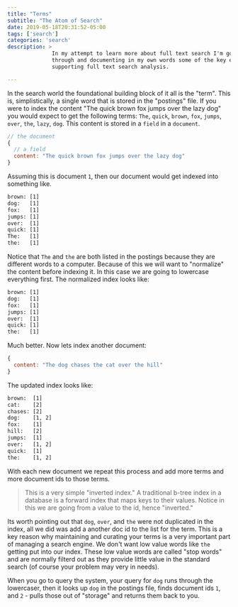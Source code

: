 ```yaml
---
title: "Terms"
subtitle: "The Atom of Search"
date: 2019-05-18T20:31:52-05:00
tags: ['search']
categories: 'search'
description: >
              In my attempt to learn more about full text search I'm going
              through and documenting in my own words some of the key elements
              supporting full text search analysis.

---
```


In the search world the foundational building block of it all is the "term". This is, simplistically, a single word that is stored in the "postings" file. If you were to index the content "The quick brown fox jumps over the lazy dog" you would expect to get the following terms: `The`, `quick`, `brown`, `fox`, `jumps`, `over`, `the`, `lazy`, `dog`. This content is stored in a `field` in a `document`.

```js
// the document
{
  // a field
  content: "The quick brown fox jumps over the lazy dog"
}
```

Assuming this is document `1`, then our document would get indexed into something like.

```txt
brown: [1]
dog:   [1]
fox:   [1]
jumps: [1]
over:  [1]
quick: [1]
The:   [1]
the:   [1]
```

Notice that `The` and `the` are both listed in the postings because they are different words to a computer. Because of this we will want to "normalize" the content before indexing it. In this case we are going to lowercase everything first. The normalized index looks like:

```txt
brown: [1]
dog:   [1]
fox:   [1]
jumps: [1]
over:  [1]
quick: [1]
the:   [1]
```

Much better. Now lets index another document:

```js
{
  content: "The dog chases the cat over the hill"
}
```

The updated index looks like:

```txt
brown:  [1]
cat:    [2]
chases: [2]
dog:    [1, 2]
fox:    [1]
hill:   [2]
jumps:  [1]
over:   [1, 2]
quick:  [1]
the:    [1, 2]
```

With each new document we repeat this process and add more terms and more document ids to those terms.

> This is a very simple "inverted index." A traditional b-tree index in a database is a forward index that maps keys to their values. Notice in this we are going from a value to the id, hence "inverted."

Its worth pointing out that `dog`, `over`, and `the` were not duplicated in the index, all we did was add a another doc id to the list for the term. This is a key reason why maintaining and curating your terms is a very important part of  managing a search engine. We don't want low value words like `the` getting put into our index. These low value words are called "stop words" and are normally filterd out as they provide little value in the standard  search (of course your problem may very in needs).

When you go to query the system, your query for `dog` runs through the lowercaser, then it looks up `dog` in the postings file, finds document ids `1`, and `2` - pulls those out of "storage" and returns them back to you.
